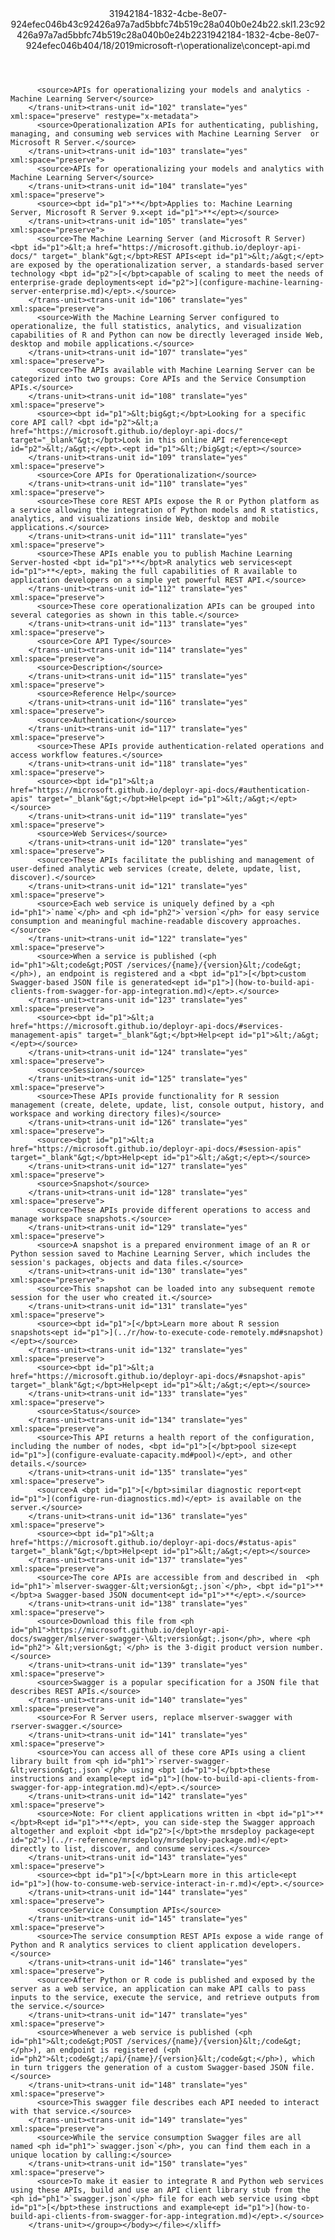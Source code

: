 <?xml version="1.0"?><xliff version="1.2" xmlns="urn:oasis:names:tc:xliff:document:1.2" xmlns:xsi="http://www.w3.org/2001/XMLSchema-instance" xsi:schemaLocation="urn:oasis:names:tc:xliff:document:1.2 xliff-core-1.2-transitional.xsd"><file datatype="xml" original="concept-api.md" source-language="en-US" target-language="en-US"><header><tool tool-id="mdxliff" tool-name="mdxliff" tool-version="1.0-d1654b2" tool-company="Microsoft" /><xliffext:skl_file_name xmlns:xliffext="urn:microsoft:content:schema:xliffextensions">31942184-1832-4cbe-8e07-924efec046b43c92426a97a7ad5bbfc74b519c28a040b0e24b22.skl</xliffext:skl_file_name><xliffext:version xmlns:xliffext="urn:microsoft:content:schema:xliffextensions">1.2</xliffext:version><xliffext:ms.openlocfilehash xmlns:xliffext="urn:microsoft:content:schema:xliffextensions">3c92426a97a7ad5bbfc74b519c28a040b0e24b22</xliffext:ms.openlocfilehash><xliffext:ms.sourcegitcommit xmlns:xliffext="urn:microsoft:content:schema:xliffextensions">31942184-1832-4cbe-8e07-924efec046b4</xliffext:ms.sourcegitcommit><xliffext:ms.lasthandoff xmlns:xliffext="urn:microsoft:content:schema:xliffextensions">04/18/2019</xliffext:ms.lasthandoff><xliffext:ms.openlocfilepath xmlns:xliffext="urn:microsoft:content:schema:xliffextensions">microsoft-r\operationalize\concept-api.md</xliffext:ms.openlocfilepath></header><body><group id="content" extype="content"><trans-unit id="101" translate="yes" xml:space="preserve" restype="x-metadata">
          <source>APIs for operationalizing your models and analytics - Machine Learning Server</source>
        </trans-unit><trans-unit id="102" translate="yes" xml:space="preserve" restype="x-metadata">
          <source>Operationalization APIs for authenticating, publishing, managing, and consuming web services with Machine Learning Server  or Microsoft R Server.</source>
        </trans-unit><trans-unit id="103" translate="yes" xml:space="preserve">
          <source>APIs for operationalizing your models and analytics with Machine Learning Server</source>
        </trans-unit><trans-unit id="104" translate="yes" xml:space="preserve">
          <source><bpt id="p1">**</bpt>Applies to: Machine Learning Server, Microsoft R Server 9.x<ept id="p1">**</ept></source>
        </trans-unit><trans-unit id="105" translate="yes" xml:space="preserve">
          <source>The Machine Learning Server (and Microsoft R Server) <bpt id="p1">&lt;a href="https://microsoft.github.io/deployr-api-docs/" target="_blank"&gt;</bpt>REST APIs<ept id="p1">&lt;/a&gt;</ept> are exposed by the operationalization server, a standards-based server technology <bpt id="p2">[</bpt>capable of scaling to meet the needs of enterprise-grade deployments<ept id="p2">](configure-machine-learning-server-enterprise.md)</ept>.</source>
        </trans-unit><trans-unit id="106" translate="yes" xml:space="preserve">
          <source>With the Machine Learning Server configured to operationalize, the full statistics, analytics, and visualization capabilities of R and Python can now be directly leveraged inside Web, desktop and mobile applications.</source>
        </trans-unit><trans-unit id="107" translate="yes" xml:space="preserve">
          <source>The APIs available with Machine Learning Server can be categorized into two groups: Core APIs and the Service Consumption APIs.</source>
        </trans-unit><trans-unit id="108" translate="yes" xml:space="preserve">
          <source><bpt id="p1">&lt;big&gt;</bpt>Looking for a specific core API call? <bpt id="p2">&lt;a href="https://microsoft.github.io/deployr-api-docs/" target="_blank"&gt;</bpt>Look in this online API reference<ept id="p2">&lt;/a&gt;</ept>.<ept id="p1">&lt;/big&gt;</ept></source>
        </trans-unit><trans-unit id="109" translate="yes" xml:space="preserve">
          <source>Core APIs for Operationalization</source>
        </trans-unit><trans-unit id="110" translate="yes" xml:space="preserve">
          <source>These core REST APIs expose the R or Python platform as a service allowing the integration of Python models and R statistics, analytics, and visualizations inside Web, desktop and mobile applications.</source>
        </trans-unit><trans-unit id="111" translate="yes" xml:space="preserve">
          <source>These APIs enable you to publish Machine Learning Server-hosted <bpt id="p1">**</bpt>R analytics web services<ept id="p1">**</ept>, making the full capabilities of R available to application developers on a simple yet powerful REST API.</source>
        </trans-unit><trans-unit id="112" translate="yes" xml:space="preserve">
          <source>These core operationalization APIs can be grouped into several categories as shown in this table.</source>
        </trans-unit><trans-unit id="113" translate="yes" xml:space="preserve">
          <source>Core API Type</source>
        </trans-unit><trans-unit id="114" translate="yes" xml:space="preserve">
          <source>Description</source>
        </trans-unit><trans-unit id="115" translate="yes" xml:space="preserve">
          <source>Reference Help</source>
        </trans-unit><trans-unit id="116" translate="yes" xml:space="preserve">
          <source>Authentication</source>
        </trans-unit><trans-unit id="117" translate="yes" xml:space="preserve">
          <source>These APIs provide authentication-related operations and access workflow features.</source>
        </trans-unit><trans-unit id="118" translate="yes" xml:space="preserve">
          <source><bpt id="p1">&lt;a href="https://microsoft.github.io/deployr-api-docs/#authentication-apis" target="_blank"&gt;</bpt>Help<ept id="p1">&lt;/a&gt;</ept></source>
        </trans-unit><trans-unit id="119" translate="yes" xml:space="preserve">
          <source>Web Services</source>
        </trans-unit><trans-unit id="120" translate="yes" xml:space="preserve">
          <source>These APIs facilitate the publishing and management of user-defined analytic web services (create, delete, update, list, discover).</source>
        </trans-unit><trans-unit id="121" translate="yes" xml:space="preserve">
          <source>Each web service is uniquely defined by a <ph id="ph1">`name`</ph> and <ph id="ph2">`version`</ph> for easy service consumption and meaningful machine-readable discovery approaches.</source>
        </trans-unit><trans-unit id="122" translate="yes" xml:space="preserve">
          <source>When a service is published (<ph id="ph1">&lt;code&gt;POST /services/{name}/{version}&lt;/code&gt;</ph>), an endpoint is registered and a <bpt id="p1">[</bpt>custom Swagger-based JSON file is generated<ept id="p1">](how-to-build-api-clients-from-swagger-for-app-integration.md)</ept>.</source>
        </trans-unit><trans-unit id="123" translate="yes" xml:space="preserve">
          <source><bpt id="p1">&lt;a href="https://microsoft.github.io/deployr-api-docs/#services-management-apis" target="_blank"&gt;</bpt>Help<ept id="p1">&lt;/a&gt;</ept></source>
        </trans-unit><trans-unit id="124" translate="yes" xml:space="preserve">
          <source>Session</source>
        </trans-unit><trans-unit id="125" translate="yes" xml:space="preserve">
          <source>These APIs provide functionality for R session management (create, delete, update, list, console output, history, and workspace and working directory files)</source>
        </trans-unit><trans-unit id="126" translate="yes" xml:space="preserve">
          <source><bpt id="p1">&lt;a href="https://microsoft.github.io/deployr-api-docs/#session-apis" target="_blank"&gt;</bpt>Help<ept id="p1">&lt;/a&gt;</ept></source>
        </trans-unit><trans-unit id="127" translate="yes" xml:space="preserve">
          <source>Snapshot</source>
        </trans-unit><trans-unit id="128" translate="yes" xml:space="preserve">
          <source>These APIs provide different operations to access and manage workspace snapshots.</source>
        </trans-unit><trans-unit id="129" translate="yes" xml:space="preserve">
          <source>A snapshot is a prepared environment image of an R or Python session saved to Machine Learning Server, which includes the session's packages, objects and data files.</source>
        </trans-unit><trans-unit id="130" translate="yes" xml:space="preserve">
          <source>This snapshot can be loaded into any subsequent remote session for the user who created it.</source>
        </trans-unit><trans-unit id="131" translate="yes" xml:space="preserve">
          <source><bpt id="p1">[</bpt>Learn more about R session snapshots<ept id="p1">](../r/how-to-execute-code-remotely.md#snapshot)</ept></source>
        </trans-unit><trans-unit id="132" translate="yes" xml:space="preserve">
          <source><bpt id="p1">&lt;a href="https://microsoft.github.io/deployr-api-docs/#snapshot-apis" target="_blank"&gt;</bpt>Help<ept id="p1">&lt;/a&gt;</ept></source>
        </trans-unit><trans-unit id="133" translate="yes" xml:space="preserve">
          <source>Status</source>
        </trans-unit><trans-unit id="134" translate="yes" xml:space="preserve">
          <source>This API returns a health report of the configuration, including the number of nodes, <bpt id="p1">[</bpt>pool size<ept id="p1">](configure-evaluate-capacity.md#pool)</ept>, and other details.</source>
        </trans-unit><trans-unit id="135" translate="yes" xml:space="preserve">
          <source>A <bpt id="p1">[</bpt>similar diagnostic report<ept id="p1">](configure-run-diagnostics.md)</ept> is available on the server.</source>
        </trans-unit><trans-unit id="136" translate="yes" xml:space="preserve">
          <source><bpt id="p1">&lt;a href="https://microsoft.github.io/deployr-api-docs/#status-apis" target="_blank"&gt;</bpt>Help<ept id="p1">&lt;/a&gt;</ept></source>
        </trans-unit><trans-unit id="137" translate="yes" xml:space="preserve">
          <source>The core APIs are accessible from and described in  <ph id="ph1">`mlserver-swagger-&lt;version&gt;.json`</ph>, <bpt id="p1">**</bpt>a Swagger-based JSON document<ept id="p1">**</ept>.</source>
        </trans-unit><trans-unit id="138" translate="yes" xml:space="preserve">
          <source>Download this file from <ph id="ph1">https://microsoft.github.io/deployr-api-docs/swagger/mlserver-swagger-\&lt;version&gt;.json</ph>, where <ph id="ph2">`&lt;version&gt;`</ph> is the 3-digit product version number.</source>
        </trans-unit><trans-unit id="139" translate="yes" xml:space="preserve">
          <source>Swagger is a popular specification for a JSON file that describes REST APIs.</source>
        </trans-unit><trans-unit id="140" translate="yes" xml:space="preserve">
          <source>For R Server users, replace mlserver-swagger with rserver-swagger.</source>
        </trans-unit><trans-unit id="141" translate="yes" xml:space="preserve">
          <source>You can access all of these core APIs using a client library built from <ph id="ph1">`rserver-swagger-&lt;version&gt;.json`</ph> using <bpt id="p1">[</bpt>these instructions and example<ept id="p1">](how-to-build-api-clients-from-swagger-for-app-integration.md)</ept>.</source>
        </trans-unit><trans-unit id="142" translate="yes" xml:space="preserve">
          <source>Note: For client applications written in <bpt id="p1">**</bpt>R<ept id="p1">**</ept>, you can side-step the Swagger approach altogether and exploit <bpt id="p2">[</bpt>the mrsdeploy package<ept id="p2">](../r-reference/mrsdeploy/mrsdeploy-package.md)</ept> directly to list, discover, and consume services.</source>
        </trans-unit><trans-unit id="143" translate="yes" xml:space="preserve">
          <source><bpt id="p1">[</bpt>Learn more in this article<ept id="p1">](how-to-consume-web-service-interact-in-r.md)</ept>.</source>
        </trans-unit><trans-unit id="144" translate="yes" xml:space="preserve">
          <source>Service Consumption APIs</source>
        </trans-unit><trans-unit id="145" translate="yes" xml:space="preserve">
          <source>The service consumption REST APIs expose a wide range of Python and R analytics services to client application developers.</source>
        </trans-unit><trans-unit id="146" translate="yes" xml:space="preserve">
          <source>After Python or R code is published and exposed by the server as a web service, an application can make API calls to pass inputs to the service, execute the service, and retrieve outputs from the service.</source>
        </trans-unit><trans-unit id="147" translate="yes" xml:space="preserve">
          <source>Whenever a web service is published (<ph id="ph1">&lt;code&gt;POST /services/{name}/{version}&lt;/code&gt;</ph>), an endpoint is registered (<ph id="ph2">&lt;code&gt;/api/{name}/{version}&lt;/code&gt;</ph>), which in turn triggers the generation of a custom Swagger-based JSON file.</source>
        </trans-unit><trans-unit id="148" translate="yes" xml:space="preserve">
          <source>This swagger file describes each API needed to interact with that service.</source>
        </trans-unit><trans-unit id="149" translate="yes" xml:space="preserve">
          <source>While the service consumption Swagger files are all named <ph id="ph1">`swagger.json`</ph>, you can find them each in a unique location by calling:</source>
        </trans-unit><trans-unit id="150" translate="yes" xml:space="preserve">
          <source>To make it easier to integrate R and Python web services using these APIs, build and use an API client library stub from the <ph id="ph1">`swagger.json`</ph> file for each web service using <bpt id="p1">[</bpt>these instructions and example<ept id="p1">](how-to-build-api-clients-from-swagger-for-app-integration.md)</ept>.</source>
        </trans-unit></group></body></file></xliff>